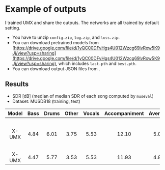# Example of outputs
I trained UMX and share the outputs. The networks are all trained by default setting.
- You have to unzip `config.zip`, `log.zip`, and `loss.zip`.
- You can download pretrained models from [https://drive.google.com/file/d/1yQC00DFvHgs4U012Wzcg69lvRxw5K9Jj/view?usp=sharing](https://drive.google.com/file/d/1yQC00DFvHgs4U012Wzcg69lvRxw5K9Jj/view?usp=sharing), which includes `last.pth` and `best.pth`.
- You can download output JSON files from []().

## Results
- SDR [dB] (median of median SDR of each song computed by `museval`)
- Dataset: MUSDB18 (training, test)

| Model | Bass | Drums | Other | Vocals | Accompaniment | Average | Note |
| :---: | :---: | :---: | :---: | :---: | :---: | :---: | :---: |
| X-UMX | 4.84 | 6.01 | 3.75 | 5.53 | 12.10 | 5.03 | Epoch is chosen by validation loss. |
| X-UMX | 4.47 | 5.77 | 3.53 | 5.53 | 11.93 | 4.82 | After training. |